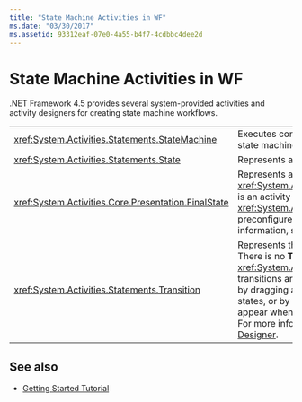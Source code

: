 ```yaml
---
title: "State Machine Activities in WF"
ms.date: "03/30/2017"
ms.assetid: 93312eaf-07e0-4a55-b4f7-4cdbbc4dee2d
---
```

# State Machine Activities in WF
.NET Framework 4.5 provides several system-provided activities and activity designers for creating state machine workflows.  
  
|||  
|-|-|  
|<xref:System.Activities.Statements.StateMachine>|Executes contained activities using the familiar state machine paradigm.|  
|<xref:System.Activities.Statements.State>|Represents a state in a state machine.|  
|<xref:System.Activities.Core.Presentation.FinalState>|Represents a terminating state in a state machine. <xref:System.Activities.Core.Presentation.FinalState> is an activity designer that when used creates a <xref:System.Activities.Statements.State> preconfigured as a terminating state. For more information, see [FinalState Activity Designer](/visualstudio/workflow-designer/finalstate-activity-designer).|  
|<xref:System.Activities.Statements.Transition>|Represents the transition between two states. There is no **Toolbox** item for <xref:System.Activities.Statements.Transition>; transitions are created on the workflow designer by dragging and dropping a line between two states, or by dropping a state on the triangles that appear when one state is hovered over another. For more information, see [Transition Activity Designer](/visualstudio/workflow-designer/transition-activity-designer).|  
  
## See also

- [Getting Started Tutorial](getting-started-tutorial.md)
